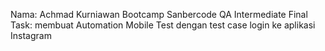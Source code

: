 Nama: Achmad Kurniawan
Bootcamp Sanbercode QA Intermediate
Final Task: membuat Automation Mobile Test dengan test case login ke aplikasi Instagram
